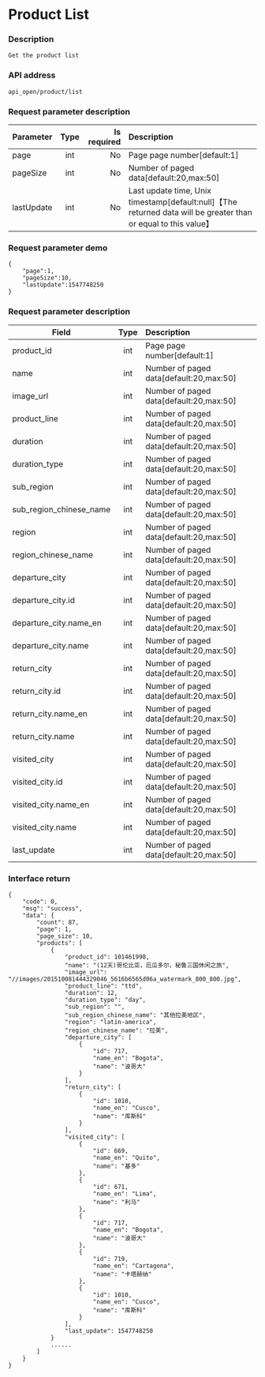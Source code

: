 # Product List

### Description

    Get the product list

### API address

    api_open/product/list

### Request parameter description

| Parameter           | Type          | Is required | Description             |
| ------------------- |:-------------:| -----------:| :-----------------------|
| page                | int           |     No      |   Page page number[default:1]         |
| pageSize            | int           |     No      |   Number of paged data[default:20,max:50]          |
| lastUpdate          | int           |     No      |   Last update time, Unix timestamp[default:null]【The returned data will be greater than or equal to this value】           |

### Request parameter demo

	{
    	"page":1,
    	"pageSize":10,
    	"lastUpdate":1547748250
    }

### Request parameter description

| Field                             | Type          |     Description               |
| -------------------               |:-------------:|  :-----------------------     |
| product_id                        | int           |     Page page number[default:1]                      |
| name                              | int           |     Number of paged data[default:20,max:50]          |
| image_url                         | int           |     Number of paged data[default:20,max:50]          |
| product_line                      | int           |     Number of paged data[default:20,max:50]          |
| duration                          | int           |     Number of paged data[default:20,max:50]          |
| duration_type                     | int           |     Number of paged data[default:20,max:50]          |
| sub_region                        | int           |     Number of paged data[default:20,max:50]          |
| sub_region_chinese_name           | int           |     Number of paged data[default:20,max:50]          |
| region                            | int           |     Number of paged data[default:20,max:50]          |
| region_chinese_name               | int           |     Number of paged data[default:20,max:50]          |
| departure_city                    | int           |     Number of paged data[default:20,max:50]          |
| departure_city.id                 | int           |     Number of paged data[default:20,max:50]          |
| departure_city.name_en            | int           |     Number of paged data[default:20,max:50]          |
| departure_city.name               | int           |     Number of paged data[default:20,max:50]          |
| return_city                       | int           |     Number of paged data[default:20,max:50]          |
| return_city.id                    | int           |     Number of paged data[default:20,max:50]          |
| return_city.name_en               | int           |     Number of paged data[default:20,max:50]          |
| return_city.name                  | int           |     Number of paged data[default:20,max:50]          |
| visited_city                      | int           |     Number of paged data[default:20,max:50]          |
| visited_city.id                   | int           |     Number of paged data[default:20,max:50]          |
| visited_city.name_en              | int           |     Number of paged data[default:20,max:50]          |
| visited_city.name                 | int           |     Number of paged data[default:20,max:50]          |
| last_update                       | int           |     Number of paged data[default:20,max:50]          |


### Interface return

	{
        "code": 0,
        "msg": "success",
        "data": {
            "count": 87,
            "page": 1,
            "page_size": 10,
            "products": [
                {
                    "product_id": 101461998,
                    "name": "(12天)哥伦比亚，厄瓜多尔，秘鲁三国休闲之旅",
                    "image_url": "//images/201510081444329046_5616b6565d06a_watermark_800_800.jpg",
                    "product_line": "ttd",
                    "duration": 12,
                    "duration_type": "day",
                    "sub_region": "",
                    "sub_region_chinese_name": "其他拉美地区",
                    "region": "latin-america",
                    "region_chinese_name": "拉美",
                    "departure_city": [
                        {
                            "id": 717,
                            "name_en": "Bogota",
                            "name": "波哥大"
                        }
                    ],
                    "return_city": [
                        {
                            "id": 1010,
                            "name_en": "Cusco",
                            "name": "库斯科"
                        }
                    ],
                    "visited_city": [
                        {
                            "id": 669,
                            "name_en": "Quito",
                            "name": "基多"
                        },
                        {
                            "id": 671,
                            "name_en": "Lima",
                            "name": "利马"
                        },
                        {
                            "id": 717,
                            "name_en": "Bogota",
                            "name": "波哥大"
                        },
                        {
                            "id": 719,
                            "name_en": "Cartagena",
                            "name": "卡塔赫纳"
                        },
                        {
                            "id": 1010,
                            "name_en": "Cusco",
                            "name": "库斯科"
                        }
                    ],
                    "last_update": 1547748250
                }
                ......
            ]
        }
    }


